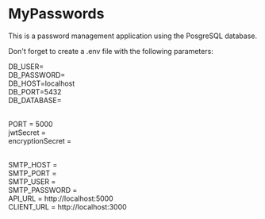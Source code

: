 # MyPasswords
This is a password management application using the PosgreSQL database.

Don't forget to create a .env file with the following parameters:

DB_USER=
<br />
DB_PASSWORD=
<br />
DB_HOST=localhost
<br />
DB_PORT=5432
<br />
DB_DATABASE=
<br />
<br />

PORT = 5000
<br />
jwtSecret =
<br />
encryptionSecret = 
<br />
<br />

SMTP_HOST = 
<br />
SMTP_PORT = 
<br />
SMTP_USER = 
<br />
SMTP_PASSWORD = 
<br />
API_URL = http://localhost:5000
<br />
CLIENT_URL = http://localhost:3000

